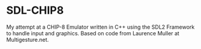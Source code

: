 # SDL-CHIP8
My attempt at a CHIP-8 Emulator written in C++ using the SDL2 Framework to handle input and graphics. Based on code from Laurence Muller at Multigesture.net.
